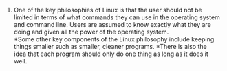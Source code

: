 1. One of the key philosophies of Linux is that the user should not be limited in terms of what commands they can use in the operating system and command line. Users are assumed to know exactly what they are doing and given all the power of the operating system.  
    *Some other key components of the Linux philosophy include keeping things smaller such as smaller, cleaner programs. 
    *There is also the idea that each program should only do one thing as long as it does it well. 

